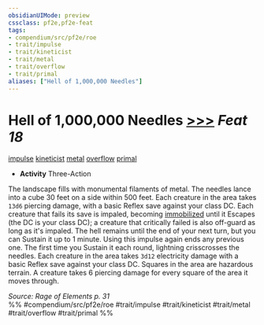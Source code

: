 ```yaml
---
obsidianUIMode: preview
cssclass: pf2e,pf2e-feat
tags:
- compendium/src/pf2e/roe
- trait/impulse
- trait/kineticist
- trait/metal
- trait/overflow
- trait/primal
aliases: ["Hell of 1,000,000 Needles"]
---
```

# Hell of 1,000,000 Needles  [>>>](chapter-9-playing-the-game.md#Actions "Three-Action") *Feat 18*  
[impulse](impulse-roe.md "Impulse Action & Ability Trait")  [kineticist](kineticist-roe.md "Kineticist Class Trait")  [metal](metal-roe.md "Metal Energy & Element Trait")  [overflow](overflow-roe.md "Overflow Action & Ability Trait")  [primal](primal.md "Primal Tradition Trait")  

- **Activity** Three-Action

The landscape fills with monumental filaments of metal. The needles lance into a cube 30 feet on a side within 500 feet. Each creature in the area takes `13d6` piercing damage, with a basic Reflex save against your class DC. Each creature that fails its save is impaled, becoming [immobilized](conditions.md#Immobilized) until it Escapes (the DC is your class DC); a creature that critically failed is also off-guard as long as it's impaled. The hell remains until the end of your next turn, but you can Sustain it up to 1 minute. Using this impulse again ends any previous one. The first time you Sustain it each round, lightning crisscrosses the needles. Each creature in the area takes `3d12` electricity damage with a basic Reflex save against your class DC. Squares in the area are hazardous terrain. A creature takes 6 piercing damage for every square of the area it moves through.

*Source: Rage of Elements p. 31*  
%% #compendium/src/pf2e/roe #trait/impulse #trait/kineticist #trait/metal #trait/overflow #trait/primal %%